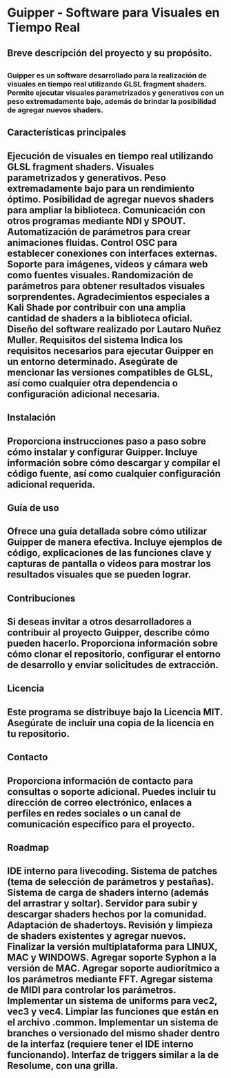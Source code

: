 <h1>Guipper - Software para Visuales en Tiempo Real</h1>

<h2>Breve descripción del proyecto y su propósito. <h2> <h3>Guipper es un software desarrollado para la realización de visuales en tiempo real utilizando GLSL fragment shaders. Permite ejecutar visuales parametrizados y generativos con un peso extremadamente bajo, además de brindar la posibilidad de agregar nuevos shaders.</h3>

<h2>Características principales<h2>
Ejecución de visuales en tiempo real utilizando GLSL fragment shaders.
Visuales parametrizados y generativos.
Peso extremadamente bajo para un rendimiento óptimo.
Posibilidad de agregar nuevos shaders para ampliar la biblioteca.
Comunicación con otros programas mediante NDI y SPOUT.
Automatización de parámetros para crear animaciones fluidas.
Control OSC para establecer conexiones con interfaces externas.
Soporte para imágenes, videos y cámara web como fuentes visuales.
Randomización de parámetros para obtener resultados visuales sorprendentes.
Agradecimientos especiales a Kali Shade por contribuir con una amplia cantidad de shaders a la biblioteca oficial.
Diseño del software realizado por Lautaro Nuñez Muller.
Requisitos del sistema
Indica los requisitos necesarios para ejecutar Guipper en un entorno determinado. Asegúrate de mencionar las versiones compatibles de GLSL, así como cualquier otra dependencia o configuración adicional necesaria.

<h2>Instalación<h2>
Proporciona instrucciones paso a paso sobre cómo instalar y configurar Guipper. Incluye información sobre cómo descargar y compilar el código fuente, así como cualquier configuración adicional requerida.

<h2>Guía de uso<h2>
Ofrece una guía detallada sobre cómo utilizar Guipper de manera efectiva. Incluye ejemplos de código, explicaciones de las funciones clave y capturas de pantalla o videos para mostrar los resultados visuales que se pueden lograr.

<h2>Contribuciones<h2>
Si deseas invitar a otros desarrolladores a contribuir al proyecto Guipper, describe cómo pueden hacerlo. Proporciona información sobre cómo clonar el repositorio, configurar el entorno de desarrollo y enviar solicitudes de extracción.

<h2>Licencia<h2>
Este programa se distribuye bajo la Licencia MIT. Asegúrate de incluir una copia de la licencia en tu repositorio.

<h2>Contacto<h2>
Proporciona información de contacto para consultas o soporte adicional. Puedes incluir tu dirección de correo electrónico, enlaces a perfiles en redes sociales o un canal de comunicación específico para el proyecto.

<h2>Roadmap<h2>

IDE interno para livecoding.
Sistema de patches (tema de selección de parámetros y pestañas).
Sistema de carga de shaders interno (además del arrastrar y soltar).
Servidor para subir y descargar shaders hechos por la comunidad.
Adaptación de shadertoys.
Revisión y limpieza de shaders existentes y agregar nuevos.
Finalizar la versión multiplataforma para LINUX, MAC y WINDOWS.
Agregar soporte Syphon a la versión de MAC.
Agregar soporte audiorítmico a los parámetros mediante FFT.
Agregar sistema de MIDI para controlar los parámetros.
Implementar un sistema de uniforms para vec2, vec3 y vec4.
Limpiar las funciones que están en el archivo .common.
Implementar un sistema de branches o versionado del mismo shader dentro de la interfaz (requiere tener el IDE interno funcionando).
Interfaz de triggers similar a la de Resolume, con una grilla.
